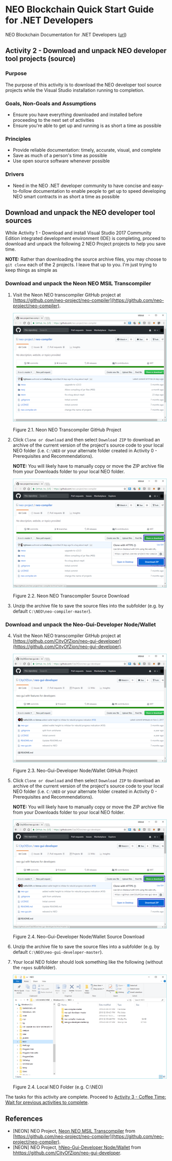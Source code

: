 # NEO Blockchain Quick Start Guide for .NET Developers

NEO Blockchain Documentation for .NET Developers ([url](https://github.com/mwherman2000/neo-windocs/tree/master/windocs))

## Activity 2 - Download and unpack NEO developer tool projects (source)

### Purpose

The purpose of this activity is to download the NEO developer tool source projects while the Visual Studio installation running to completion.

### Goals, Non-Goals and Assumptions

* Ensure you have everything downloaded and installed before proceeding to the next set of activities
* Ensure you're able to get up and running is as short a time as possible

### Principles

* Provide reliable documentation: timely, accurate, visual, and complete
* Save as much of a person's time as possible
* Use open source software whenever possible

### Drivers

* Need in the NEO .NET developer community to have concise and easy-to-follow documentation to enable people to get up to speed developing NEO smart contracts in as short a time as possible

## Download and unpack the NEO developer tool sources

While Activity 1 - Download and install Visual Studio 2017 Community Edition integrated development environment (IDE) is completing, proceed to download and unpack the following 2 NEO Project projects to help you save time.

**NOTE:** Rather than downloading the source archive files, you may choose to `git clone` each of the 2 projects.  I leave that up to you. I'm just trying to keep things as simple as 

### Download and unpack the Neon NEO MSIL Transcompiler

1. Visit the Neon NEO transcompiler GitHub project at [https://github.com/neo-project/neo-compiler](https://github.com/neo-project/neo-compiler).

   ![Neon NEO transcompiler GitHub Project](./images/02-downloadneodevtoolsrc/NeonCompiler1Install.png)

   Figure 2.1. Neon NEO Transcompiler GitHub Project

2. Click `Clone or download` and then select `Download ZIP` to download an archive of the current version of the project's source code to your local NEO folder (i.e. `C:\NEO` or your alternate folder created in Activity 0 - Prerequisites and Recommendations). 

    **NOTE:** You will likely have to manually copy or move the ZIP archive file from your Downloads folder to your local NEO folder.

   ![Neon NEO transcompiler GitHub project Download](./images/02-downloadneodevtoolsrc/NeonCompiler2Install.png)

   Figure 2.2. Neon NEO Transcompiler Source Download

3. Unzip the archive file to save the source files into the subfolder (e.g. by default `C:\NEO\neo-compiler-master`).

### Download and unpack the Neo-Gui-Developer Node/Wallet

4. Visit the Neon NEO transcompiler GitHub project at [https://github.com/CityOfZion/neo-gui-developer](https://github.com/CityOfZion/neo-gui-developer).

   ![Neo-Gui-Developer Node/Wallet GitHub Project](./images/02-downloadneodevtoolsrc/NeoGuiDev1Install.png)

   Figure 2.3. Neo-Gui-Developer Node/Wallet GitHub Project

5. Click `Clone or download` and then select `Download ZIP` to download an archive of the current version of the project's source code to your local NEO folder (i.e. `C:\NEO` or your alternate folder created in Activity 0 - Prerequisites and Recommendations).

    **NOTE:** You will likely have to manually copy or move the ZIP archive file from your Downloads folder to your local NEO folder.

   ![Neo-Gui-Developer Node/Wallet GitHub Project Download](./images/02-downloadneodevtoolsrc/NeoGuiDev2Install.png)

   Figure 2.4. Neo-Gui-Developer Node/Wallet Source Download

4. Unzip the archive file to save the source files into a subfolder (e.g. by default `C:\NEO\neo-gui-developer-master`).

5. Your local NEO folder should look something like the following (without the `repos` subfolder).

   ![Local NEO Folder (e.g. C:\NEO)](./images/02-downloadneodevtoolsrc/NeoProjectsDownloaded.png)

   Figure 2.4. Local NEO Folder (e.g. C:\NEO)

The tasks for this activity are complete. Proceed to [Activity 3 - Coffee Time: Wait for previous activities to complete](./03-coffeetime-waitforprevactivities.md).

## References

* [NEON] NEO Project, [Neon NEO MSIL Transcompiler](https://github.com/neo-project/neo-compiler) from [https://github.com/neo-project/neo-compiler](https://github.com/neo-project/neo-compiler).
* [NEON] NEO Project, [hNeo-Gui-Developer Node/Wallet](https://github.com/CityOfZion/neo-gui-developer) from [hhttps://github.com/CityOfZion/neo-gui-developer](https://github.com/CityOfZion/neo-gui-developer).

